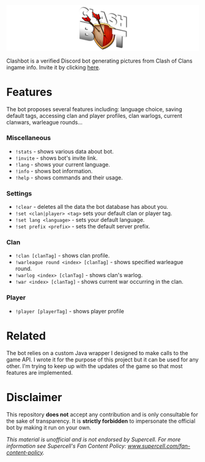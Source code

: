 ![Clashbot banner](/src/main/resources/icons/clashbot-banner.png)

Clashbot is a verified Discord bot generating pictures from Clash of Clans ingame info. Invite it by clicking [here](https://discord.com/api/oauth2/authorize?client_id=734481969630543883&permissions=2147780672&scope=bot).

# Features
The bot proposes several features including: language choice, saving default tags, accessing clan and player profiles, clan warlogs, current clanwars, warleague rounds...

### Miscellaneous
- `!stats` - shows various data about bot.
- `!invite` - shows bot's invite link.
- `!lang` - shows your current language.
- `!info` - shows bot information.
- `!help` - shows commands and their usage.

### Settings
- `!clear` - deletes all the data the bot database has about you.
- `!set <clan|player> <tag>` sets your default clan or player tag.
- `!set lang <language>` - sets your default language.
- `!set prefix <prefix>` - sets the default server prefix.

### Clan
- `!clan [clanTag]` - shows clan profile.
- `!warleague round <index> [clanTag]` - shows specified warleague round.
- `!warlog <index> [clanTag]` - shows clan's warlog.
- `!war <index> [clanTag]` - shows current war occurring in the clan.

### Player
- `!player [playerTag]` - shows player profile

# Related
The bot relies on a custom Java wrapper I designed to make calls to the game API. I wrote it for the purpose of this project but it can be used for any other. I'm trying to keep up with the updates of the game so that most features are implemented.

# Disclaimer
This repository **does not** accept any contribution and is only consultable for the sake of transparency.
It is **strictly forbidden** to impersonate the official bot by making it run on your own.

*This material is unofficial and is not endorsed by Supercell. For more information see Supercell's Fan Content Policy: www.supercell.com/fan-content-policy.*

